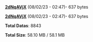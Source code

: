 [**2dNqAVjX**](/data/2dNqAVjX.txt) (08/02/23 - 02:47)- 637 bytes

[**2dNqAVjX**](/data/2dNqAVjX.txt) (08/02/23 - 02:47)- 637 bytes

**Total Datas**: 8843

**Total Size**: 58.10 MB / 58.1 MB